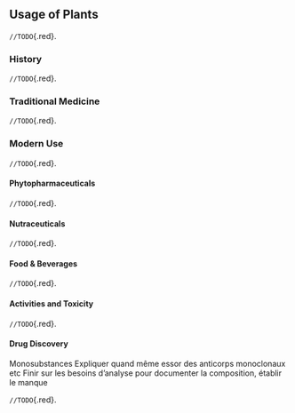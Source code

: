 ## Usage of Plants

`//TODO`{.red}.

### History

`//TODO`{.red}.

### Traditional Medicine

`//TODO`{.red}.

### Modern Use

`//TODO`{.red}.

#### Phytopharmaceuticals

`//TODO`{.red}.

#### Nutraceuticals

`//TODO`{.red}.

#### Food & Beverages

`//TODO`{.red}.

#### Activities and Toxicity

`//TODO`{.red}.

#### Drug Discovery

Monosubstances
Expliquer quand même essor des anticorps monoclonaux etc
Finir sur les besoins d’analyse pour documenter la composition, établir le manque

`//TODO`{.red}.